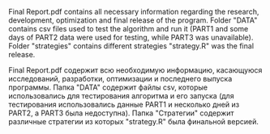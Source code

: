 Final Report.pdf contains all necessary information regarding the research, development, optimization and final release of the program. Folder "DATA" contains csv files used to test the algorithm and run it (PART1 and some days of PART2 data were used for testing, while PART3 was unavailable). Folder "strategies" contains different strategies "strategy.R" was the final release.

Final Report.pdf содержит всю необходимую информацию, касающуюся исследований, разработки, оптимизации и последнего выпуска программы. Папка "DATA" содержит файлы csv, которые использовались для тестирования алгоритма и его запуска (для тестирования использовались данные PART1 и несколько дней из PART2, а PART3 была недоступна). Папка "Стратегии" содержит различные стратегии из которых "strategy.R" была финальной версией.
